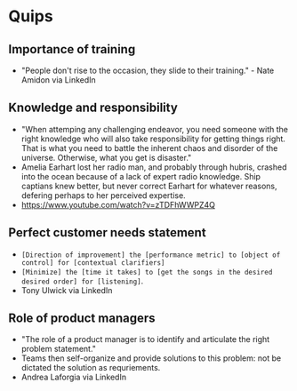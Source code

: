 # Quips

## Importance of training

* "People don't rise to the occasion, they slide to their training." - Nate Amidon via LinkedIn

## Knowledge and responsibility

* "When attemping any challenging endeavor, you need someone with the right knowledge who will also take responsibility for getting things right. That is what you need to battle the inherent chaos and disorder of the universe. Otherwise, what you get is disaster."
* Amelia Earhart lost her radio man, and probably through hubris, crashed into the ocean because of a lack of expert radio knowledge. Ship captians knew better, but never correct Earhart for whatever reasons, defering perhaps to her perceived expertise.
* <https://www.youtube.com/watch?v=zTDFhWWPZ4Q>

## Perfect customer needs statement

* `[Direction of improvement] the [performance metric] to [object of control] for [contextual clarifiers]`
* `[Minimize] the [time it takes] to [get the songs in the desired desired order] for [listening]`.
* Tony Ulwick via LinkedIn

## Role of product managers

* "The role of a product manager is to identify and articulate the right problem statement."
* Teams then self-organize and provide solutions to this problem: not be dictated the solution as requriements.
* Andrea Laforgia via LinkedIn
